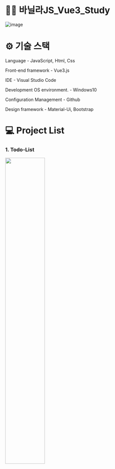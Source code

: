 # 👨‍💻 바닐라JS_Vue3_Study

![image](https://user-images.githubusercontent.com/57929751/146916931-03fe309f-0fc3-4936-a80d-e7b764f104cf.png)

# ⚙ 기술 스택 

Language - JavaScript, Html, Css

Front-end framework - Vue3.js

IDE - Visual Studio Code

Development OS environment. - Windows10

Configuration Management - Github

Design framework - Material-Ui, Bootstrap

# 💻 Project List
### 1. Todo-List
<img src="https://user-images.githubusercontent.com/57929751/146915242-ca0c34af-19ef-48fd-bf13-c71deec18109.png" width="50%" height="50%" >

